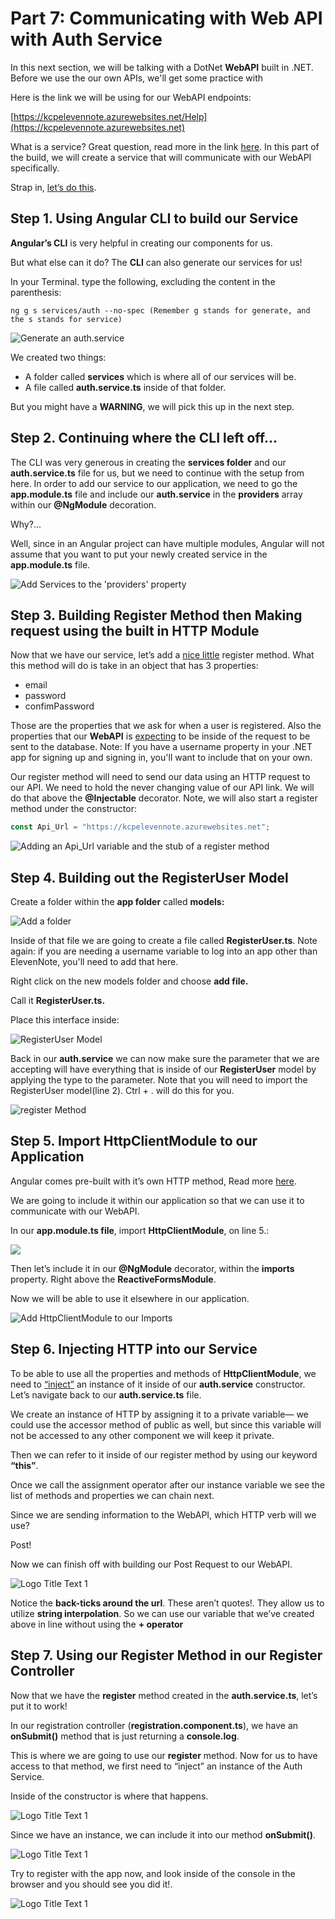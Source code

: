 # Part 7: Communicating with Web API with Auth Service

In this next section, we will be talking with a DotNet **WebAPI** built in .NET. Before we use the our own APIs, we'll get some practice with  

Here is the link we will be using for our WebAPI endpoints:

[https://kcpelevennote.azurewebsites.net/Help](https://kcpelevennote.azurewebsites.net)

What is a service? Great question, read more in the link [here](https://angular.io/guide/architecture#services). In this part of the build, we will create a service that will communicate with our WebAPI specifically.

Strap in, [let’s do this](https://static1.squarespace.com/static/55f32473e4b029b54a7228d2/582b8a8fc534a5c177d16c67/582b8a9f2994cab6e0cdd61c/1479256368634/giphy-39.gif).

## Step 1. Using Angular CLI to build our Service

**Angular’s CLI** is very helpful in creating our components for us.

But what else can it do? The **CLI** can also generate our services for us!

In your Terminal. type the following, excluding the content in the parenthesis:

```text
ng g s services/auth --no-spec (Remember g stands for generate, and the s stands for service)
```

![Generate an auth.service](.gitbook/assets/00%20%2811%29.PNG)

We created two things:

* A folder called **services** which is where all of our services will be.
* A file called **auth.service.ts** inside of that folder.

But you might have a **WARNING**, we will pick this up in the next step.

## Step 2. Continuing where the CLI left off…

The CLI was very generous in creating the **services folder** and our **auth.service.ts** file for us, but we need to continue with the setup from here. In order to add our service to our application, we need to go the **app.module.ts** file and include our **auth.service** in the **providers** array within our **@NgModule** decoration.

Why?...

Well, since in an Angular project can have multiple modules, Angular will not assume that you want to put your newly created service in the **app.module.ts** file.

![Add Services to the &apos;providers&apos; property](.gitbook/assets/image%20%288%29.png)

## Step 3. Building Register Method then Making request using the built in HTTP Module

Now that we have our service, let’s add a [nice little](https://media.giphy.com/media/rYEAkYihZsyWs/giphy.gif) register method.  What this method will do is take in an object that has 3 properties:

* email
* password
* confimPassword 

Those are the properties that we ask for when a user is registered. Also the properties that our **WebAPI** is [expecting](https://kcpelevennote.azurewebsites.net/Help/Api/POST-api-Account-Register) to be inside of the request to be sent to the database. Note: If you have a username property in your .NET app for signing up and signing in, you'll want to include that on your own.

Our register method will need to send our data using an HTTP request to our API. We need to hold the never changing value of our API link. We will do that above the **@Injectable** decorator. Note, we will also start a register method under the constructor:

```javascript
const Api_Url = "https://kcpelevennote.azurewebsites.net";
```

![Adding an Api\_Url variable and  the stub of a register method](./images/09122018/071.PNG)

## Step 4. Building out the RegisterUser Model

Create a folder within the **app folder** called **models:**

![Add a folder](.gitbook/assets/image%20%289%29.png)

Inside of that file we are going to create a file called **RegisterUser.ts**. Note again: if you are needing a username variable to log into an app other than ElevenNote, you'll need to add that here. 

Right click on the new models folder and choose **add file.** 

Call it **RegisterUser.ts.**

Place this interface inside:

![RegisterUser Model](.gitbook/assets/05%20%285%29.PNG)

Back in our **auth.service** we can now make sure the parameter that we are accepting will have everything that is inside of our **RegisterUser** model by applying the type to the parameter. Note that you will need to import the RegisterUser model\(line 2\). Ctrl + . will do this for you.

![register Method](./images/09122018/072.PNG)

## Step 5. Import HttpClientModule to our Application

Angular comes pre-built with it’s own HTTP method, Read more [here](https://angular.io/guide/http#httpclient).

We are going to include it within our application so that we can use it to communicate with our WebAPI.

In our **app.module.ts file**, import **HttpClientModule**, on line 5.:

![](./images/09122018/073.PNG)

Then let’s include it in our **@NgModule** decorator, within the **imports** property. Right above the **ReactiveFormsModule**.

Now we will be able to use it elsewhere in our application.

![Add HttpClientModule to our Imports](./images/09122018/074.PNG)

## Step 6. Injecting HTTP into our Service

To be able to use all the properties and methods of **HttpClientModule**, we need to [“inject”](https://angular.io/guide/dependency-injection-pattern#the-dependency-injection-pattern) an instance of it inside of our **auth.service** constructor. Let’s navigate back to our **auth.service.ts** file.

We create an instance of HTTP by assigning it to a private variable— we could use the accessor method of public as well, but since this variable will not be accessed to any other component we will keep it private.

Then we can refer to it inside of our register method by using our keyword **“this”**.

Once we call the assignment operator after our instance variable we see the list of methods and properties we can chain next.

Since we are sending information to the WebAPI, which HTTP verb will we use?

Post!

Now we can finish off with building our Post Request to our WebAPI.

![Logo Title Text 1](./images/09122018/075.PNG)


Notice the **back-ticks around the url**. These aren’t quotes!. They allow us to utilize **string interpolation**. So we can use our variable that we’ve created above in line without using the **+ operator**



## Step 7. Using our Register Method in our Register Controller

Now that we have the **register** method created in the **auth.service.ts**, let’s put it to work!

In our registration controller \(**registration.component.ts**\), we have an **onSubmit\(\)** method that is just returning a **console.log**.

This is where we are going to use our **register** method. Now for us to have access to that method, we first need to “inject” an instance of the Auth Service.

Inside of the constructor is where that happens.

![Logo Title Text 1](.gitbook/assets/11%20%282%29.PNG)

Since we have an instance, we can include it into our method **onSubmit\(\)**.

![Logo Title Text 1](./images/09122018/076.PNG)

Try to register with the app now, and look inside of the console in the browser and you should see you did it!.

![Logo Title Text 1](./images/09122018/077.PNG)
